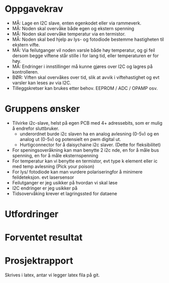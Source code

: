 # Oppgavekrav 
- MÅ: Lage en I2C slave, enten egenkodet eller via rammeverk.
- MÅ: Noden skal overvåke både egen og ekstern spenning
- MÅ: Noden skal overvåke temperatur via en termistor.
- MÅ: Noden skal bed hjelp av lys- og fotodiode bestemme hastigheten til ekstern vifte.
- MÅ: Via feilutganger vil noden varsle både høy temperatur, og gi feil dersom begge viftene står stille i for lang tid, eller temperaturen er for høy.
- MÅ: Endringer i innstillinger må kunne gjøres over I2C og lagres på kontrolleren.
- BØR: Viften skal overvåkes over tid, slik at avvik i viftehastighet og evt varsler kan leses av via I2C.
- Tilleggskretser kan brukes etter behov. EEPROM / ADC / OPAMP osv.

# Gruppens ønsker
- Tilvirke i2c-slave, helst på egen PCB med 4+ adressebits, som er mulig å endrefor sluttbruker.
  - underordnet burde i2c slaven ha en analog avlesning (0-5v) og en analog ut (0-5v) og potensielt en pwm digital ut.
  - Hurtigconnector for å daisychaine i2c slaver. (Dette for fleksibilitet)
- For speningsoveråkning kan man benytte 2 i2c nde, en for å måle bus spenning, en for å måle eksternspenning
- For temperatur kan vi benytte en termistor, evt type k element eller ic med temp avlesning (Pick your poison)
- For lys/ fotodiode kan man vurdere polariseringfor å minimere feildeteksjon. evt lasersensor
- Feilutganger er jeg usikker på hvordan vi skal løse
- I2C endringer er jeg usikker på
- Tidsovervåking krever et lagringssted for dataene

# Utfordringer

# Forventet resultat

# Prosjektrapport
Skrives i latex, antar vi legger latex fila på git.
